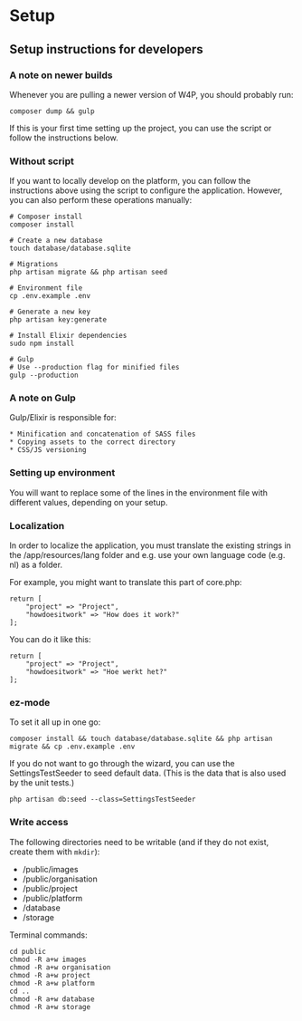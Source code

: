# Setup

## Setup instructions for developers

### A note on newer builds

Whenever you are pulling a newer version of W4P, you should probably run:

    composer dump && gulp

If this is your first time setting up the project, you can use the script or follow the instructions below.

### Without script

If you want to locally develop on the platform, you can follow the instructions above using the script to configure the application. However, you can also perform these operations manually:

    # Composer install
    composer install

    # Create a new database
    touch database/database.sqlite

    # Migrations
    php artisan migrate && php artisan seed

    # Environment file
    cp .env.example .env

    # Generate a new key
    php artisan key:generate

    # Install Elixir dependencies
    sudo npm install

    # Gulp
    # Use --production flag for minified files
    gulp --production


### A note on Gulp

Gulp/Elixir is responsible for:

    * Minification and concatenation of SASS files
    * Copying assets to the correct directory
    * CSS/JS versioning

### Setting up environment

You will want to replace some of the lines in the environment file with different values, depending on your setup.

### Localization

In order to localize the application, you must translate the existing strings in the /app/resources/lang folder and e.g. use your own language code (e.g. nl) as a folder.

For example, you might want to translate this part of core.php:

    return [
        "project" => "Project",
        "howdoesitwork" => "How does it work?"
    ];

You can do it like this:

    return [
        "project" => "Project",
        "howdoesitwork" => "Hoe werkt het?"
    ];

### ez-mode

To set it all up in one go:

    composer install && touch database/database.sqlite && php artisan migrate && cp .env.example .env

If you do not want to go through the wizard, you can use the SettingsTestSeeder to seed default data. (This is the data that is also used by the unit tests.)

    php artisan db:seed --class=SettingsTestSeeder

### Write access

The following directories need to be writable (and if they do not exist, create them with `mkdir`):

* /public/images
* /public/organisation
* /public/project
* /public/platform
* /database
* /storage

Terminal commands:

    cd public
    chmod -R a+w images
    chmod -R a+w organisation
    chmod -R a+w project
    chmod -R a+w platform
    cd ..
    chmod -R a+w database
    chmod -R a+w storage